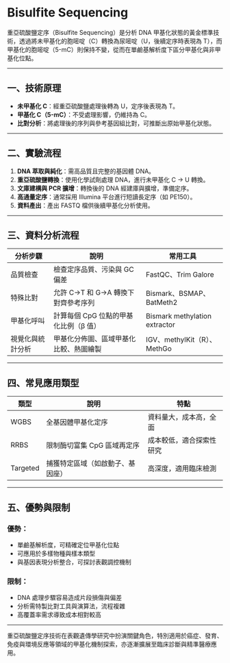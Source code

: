# Bisulfite Sequencing

重亞硫酸鹽定序（Bisulfite Sequencing）是分析 DNA 甲基化狀態的黃金標準技術，透過將未甲基化的胞嘧啶（C）轉換為尿嘧啶（U，後續定序時表現為 T），而甲基化的胞嘧啶（5-mC）則保持不變，從而在單鹼基解析度下區分甲基化與非甲基化位點。

---

## 一、技術原理

* **未甲基化 C**：經重亞硫酸鹽處理後轉為 U，定序後表現為 T。
* **甲基化 C（5-mC）**：不受處理影響，仍維持為 C。
* **比對分析**：將處理後的序列與參考基因組比對，可推斷出原始甲基化狀態。

---

## 二、實驗流程

1. **DNA 萃取與純化**：需高品質且完整的基因體 DNA。
2. **重亞硫酸鹽轉換**：使用化學試劑處理 DNA，進行未甲基化 C → U 轉換。
3. **文庫建構與 PCR 擴增**：轉換後的 DNA 經建庫與擴增，準備定序。
4. **高通量定序**：通常採用 Illumina 平台進行短讀長定序（如 PE150）。
5. **資料產出**：產出 FASTQ 檔供後續甲基化分析使用。

---

## 三、資料分析流程

| 分析步驟     | 說明                     | 常用工具                          |
| -------- | ---------------------- | ----------------------------- |
| 品質檢查     | 檢查定序品質、污染與 GC 偏差       | FastQC、Trim Galore            |
| 特殊比對     | 允許 C→T 和 G→A 轉換下對齊參考序列 | Bismark、BSMAP、BatMeth2        |
| 甲基化呼叫    | 計算每個 CpG 位點的甲基化比例（β 值） | Bismark methylation extractor |
| 視覺化與統計分析 | 甲基化分佈圖、區域甲基化比較、熱圖繪製    | IGV、methylKit（R）、MethGo       |

---

## 四、常見應用類型

| 類型       | 說明               | 特點           |
| -------- | ---------------- | ------------ |
| WGBS     | 全基因體甲基化定序        | 資料量大，成本高，全面  |
| RRBS     | 限制酶切富集 CpG 區域再定序 | 成本較低，適合探索性研究 |
| Targeted | 捕獲特定區域（如啟動子、基因座） | 高深度，適用臨床檢測   |

---

## 五、優勢與限制

### 優勢：

* 單鹼基解析度，可精確定位甲基化位點
* 可應用於多樣物種與樣本類型
* 與基因表現分析整合，可探討表觀調控機制

### 限制：

* DNA 處理步驟容易造成片段損傷與偏差
* 分析需特製比對工具與演算法，流程複雜
* 高覆蓋率需求導致成本相對較高

---

重亞硫酸鹽定序技術在表觀遺傳學研究中扮演關鍵角色，特別適用於癌症、發育、免疫與環境反應等領域的甲基化機制探索，亦逐漸擴展至臨床診斷與精準醫療應用。
